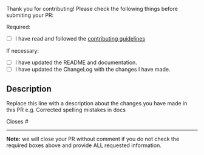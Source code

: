 Thank you for contributing! Please check the following things before submiting your PR:

Required:
- [ ] I have read and followed the [contributing guidelines](https://github.com/Readme-Workflows/recent-activity/blob/main/.github/CONTRIBUTING.md)

If necessary:
- [ ] I have updated the README and documentation.
- [ ] I have updated the ChangeLog with the changes I have made.

## Description

Replace this line with a description about the changes you have made in this PR e.g. Corrected spelling mistakes in docs

<!--
If this pull request closes an issue, then add the issue number below
-->

Closes #

---------------------------------------------------------------------

**Note:** we will close your PR without comment if you do not check the required boxes above and provide ALL requested information.

